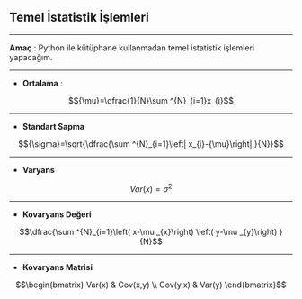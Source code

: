 ## Temel İstatistik İşlemleri
_________
 **Amaç** : Python ile kütüphane kullanmadan temel istatistik işlemleri yapacağım.
_________

*  **Ortalama** :
 
```math
{\mu}=\dfrac{1}{N}\sum ^{N}_{i=1}x_{i}
```
--------

*  **Standart Sapma**

```math
{\sigma}=\sqrt{\dfrac{\sum ^{N}_{i=1}\left| x_{i}-{\mu}\right| }{N}}
```
--------

* **Varyans**



```math
Var(x) = {\sigma}^2
```

----

* **Kovaryans Değeri**

```math
\dfrac{\sum ^{N}_{i=1}\left( x-\mu _{x}\right) \left( y-\mu _{y}\right) }{N}
```
----

* **Kovaryans Matrisi**

```math
\begin{bmatrix} Var(x) & Cov(x,y) \\ Cov(y,x) & Var(y) \end{bmatrix}
```